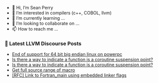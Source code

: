 - 👋 Hi, I’m Sean Perry
- 👀 I’m interested in compilers (c++, COBOL, llvm)
- 🌱 I’m currently learning ...
- 💞️ I’m looking to collaborate on ...
- 📫 How to reach me ...

<!---
s66perry/s66perry is a ✨ special ✨ repository because its `README.md` (this file) appears on your GitHub profile.
You can click the Preview link to take a look at your changes.
--->
### 📕 Latest LLVM Discourse Posts

<!-- DISCOURSE-LLVM:START -->
- [End of support for 64 bit big endian linux on powerpc](https://discourse.llvm.org/t/end-of-support-for-64-bit-big-endian-linux-on-powerpc/77164#post_3)
- [Is there a way to indicate a function is a coroutine suspension point?](https://discourse.llvm.org/t/is-there-a-way-to-indicate-a-function-is-a-coroutine-suspension-point/77870#post_3)
- [Is there a way to indicate a function is a coroutine suspension point?](https://discourse.llvm.org/t/is-there-a-way-to-indicate-a-function-is-a-coroutine-suspension-point/77870#post_2)
- [Get full source range of macro](https://discourse.llvm.org/t/get-full-source-range-of-macro/77723#post_2)
- [[RFC] Link to Fortran_main using embedded linker flags](https://discourse.llvm.org/t/rfc-link-to-fortran-main-using-embedded-linker-flags/77596#post_16)
<!-- DISCOURSE-LLVM:END -->
